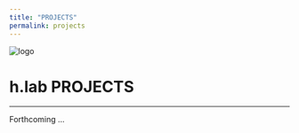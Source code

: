 ```yaml
---
title: "PROJECTS"
permalink: projects
---   
```


![logo](https://github.com/timothybeal/hlab/blob/master/hlab_logo.png)

# h.lab  PROJECTS #  
  
---  
  
Forthcoming ...
